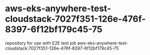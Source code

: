 # aws-eks-anywhere-test-cloudstack-7027f351-126e-476f-8397-6f12bf179c45-75
repository for use with E2E test job aws-eks-anywhere-test-cloudstack:7027f351-126e-476f-8397-6f12bf179c45-75
